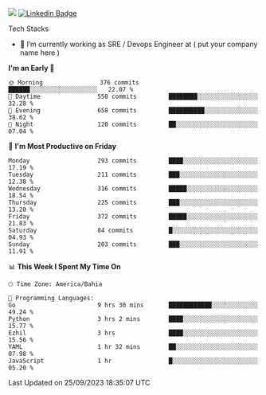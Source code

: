 ![](https://komarev.com/ghpvc/?username=miltlima&color=blue) [![Linkedin Badge](https://img.shields.io/badge/-LinkedIn-blue?style=flat-square&logo=Linkedin&logoColor=white&link=https://www.linkedin.com/in/miltonlimaj/)](https://www.linkedin.com/in/miltonlimaj/) 


Tech Stacks
                 

- 🔭 I’m currently working as SRE / Devops Engineer at ( put your company name here )


<!--START_SECTION:waka-->
**I'm an Early 🐤** 

```text
🌞 Morning                376 commits         ██████░░░░░░░░░░░░░░░░░░░   22.07 % 
🌆 Daytime                550 commits         ████████░░░░░░░░░░░░░░░░░   32.28 % 
🌃 Evening                658 commits         ██████████░░░░░░░░░░░░░░░   38.62 % 
🌙 Night                  120 commits         ██░░░░░░░░░░░░░░░░░░░░░░░   07.04 % 
```
📅 **I'm Most Productive on Friday** 

```text
Monday                   293 commits         ████░░░░░░░░░░░░░░░░░░░░░   17.19 % 
Tuesday                  211 commits         ███░░░░░░░░░░░░░░░░░░░░░░   12.38 % 
Wednesday                316 commits         █████░░░░░░░░░░░░░░░░░░░░   18.54 % 
Thursday                 225 commits         ███░░░░░░░░░░░░░░░░░░░░░░   13.20 % 
Friday                   372 commits         █████░░░░░░░░░░░░░░░░░░░░   21.83 % 
Saturday                 84 commits          █░░░░░░░░░░░░░░░░░░░░░░░░   04.93 % 
Sunday                   203 commits         ███░░░░░░░░░░░░░░░░░░░░░░   11.91 % 
```


📊 **This Week I Spent My Time On** 

```text
🕑︎ Time Zone: America/Bahia

💬 Programming Languages: 
Go                       9 hrs 30 mins       ████████████░░░░░░░░░░░░░   49.24 % 
Python                   3 hrs 2 mins        ████░░░░░░░░░░░░░░░░░░░░░   15.77 % 
Ezhil                    3 hrs               ████░░░░░░░░░░░░░░░░░░░░░   15.56 % 
YAML                     1 hr 32 mins        ██░░░░░░░░░░░░░░░░░░░░░░░   07.98 % 
JavaScript               1 hr                █░░░░░░░░░░░░░░░░░░░░░░░░   05.20 % 
```


 Last Updated on 25/09/2023 18:35:07 UTC
<!--END_SECTION:waka-->
